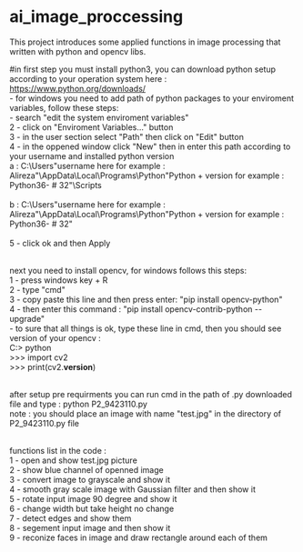 # ai_image_proccessing
This project introduces some applied functions in image processing that written with python and opencv libs.

#in first step you must install python3, you can download python setup according to your operation system here :
</br>https://www.python.org/downloads/
</br>- for windows you need to add path of python packages to your enviroment variables, follow these steps:
</br> - search "edit the system enviroment variables"
</br>2 - click on "Enviroment Variables..." button
</br>3 - in the user section select "Path" then click on "Edit" button
</br>4 - in the oppened window click "New" then in enter this path according to your username and installed python version
</br>a : C:\Users\"username here for example : Alireza"\AppData\Local\Programs\Python\"Python + version for example : Python36-           #         32"\Scripts\
</br>b : C:\Users\"username here for example : Alireza"\AppData\Local\Programs\Python\"Python + version for example : Python36-           #         32"\
</br>5 - click ok and then Apply 
  
</br>next you need to install opencv, for windows follows this steps:
</br>1 - press windows key + R
</br>2 - type "cmd"
</br>3 - copy paste this line and then press enter: "pip install opencv-python"
</br>4 - then enter this command : "pip install opencv-contrib-python --upgrade"
</br>- to sure that all things is ok, type these line in cmd, then you should see version of your opencv :
</br>C:\> python
</br>>>> import cv2
</br>>>> print(cv2.__version__)
    
</br>after setup pre requirments you can run cmd in the path of .py downloaded file and type : python P2_9423110.py
</br>note : you should place an image with name "test.jpg" in the directory of P2_9423110.py file

</br>functions list in the code : 
</br>1 - open and show test.jpg picture
</br>2 - show blue channel of openned image
</br>3 - convert image to grayscale and show it
</br>4 - smooth gray scale image with Gaussian filter and then show it
</br>5 - rotate input image 90 degree and show it
</br>6 - change width but take height no change
</br>7 - detect edges and show them
</br>8 - segement input image and then show it
</br>9 - reconize faces in image and draw rectangle around each of them
